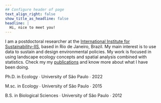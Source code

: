 ```yaml
---
## Configure header of page
text_align_right: false
show_title_as_headline: false
headline: |
  Hi, nice to meet you!
---
```

I am a postdoctoral researcher at the [ International Institute for Sustainability-IIS]( https://www.iis-rio.org/en/), based in Rio de Janeiro, Brazil. My main interest is to use data to sustain and design environmental policies. My work is focused in using landscape ecology concepts and spatial analysis combined with statistics. Check my my [publications](/talk) and know more about what I have been doing.

<i class="fas fa-graduation-cap pr2"></i>Ph.D. in Ecology  &#8729;
 University of São Paulo  &#8729;  2022

<i class="fas fa-graduation-cap pr2"></i>M.sc. in Ecology  &#8729;
 University of São Paulo  &#8729;  2015


<i class="fas fa-graduation-cap pr2"></i>B.S. in Biological Sciences  &#8729;
    University of São Paulo  &#8729;  2012

<!-- this is a subheadline -->
